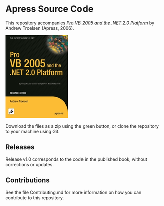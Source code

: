# Apress Source Code

This repository accompanies [*Pro VB 2005 and the .NET 2.0 Platform*](http://www.apress.com/9781590595787) by Andrew Troelsen (Apress, 2006).

[comment]: #cover
![Cover image](9781590595787.jpg)

Download the files as a zip using the green button, or clone the repository to your machine using Git.

## Releases

Release v1.0 corresponds to the code in the published book, without corrections or updates.

## Contributions

See the file Contributing.md for more information on how you can contribute to this repository.
